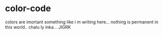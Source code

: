 # color-code
colors are imortant
something like i m writing here...
nothing is permanent in this world..
chalu ly inka...
JIGRK
